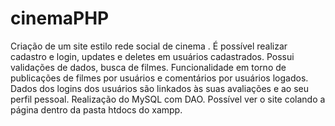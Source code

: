 # cinemaPHP
Criação de um site estilo rede social de cinema . 
É possível realizar cadastro e login, updates e deletes em usuários cadastrados.
Possui validações de dados, busca de filmes.
Funcionalidade em torno de publicações de filmes por usuários e comentários por usuários logados.
Dados dos logins dos usuários são linkados às suas avaliações e ao seu perfil pessoal.
Realização do MySQL com DAO.
Possível ver o site colando a página dentro da pasta htdocs do xampp.
